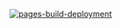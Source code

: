 [![pages-build-deployment](https://github.com/PiratenparteiFrankfurt/piratenparteifrankfurt.github.io/actions/workflows/pages/pages-build-deployment/badge.svg)](https://github.com/PiratenparteiFrankfurt/piratenparteifrankfurt.github.io/actions/workflows/pages/pages-build-deployment)

